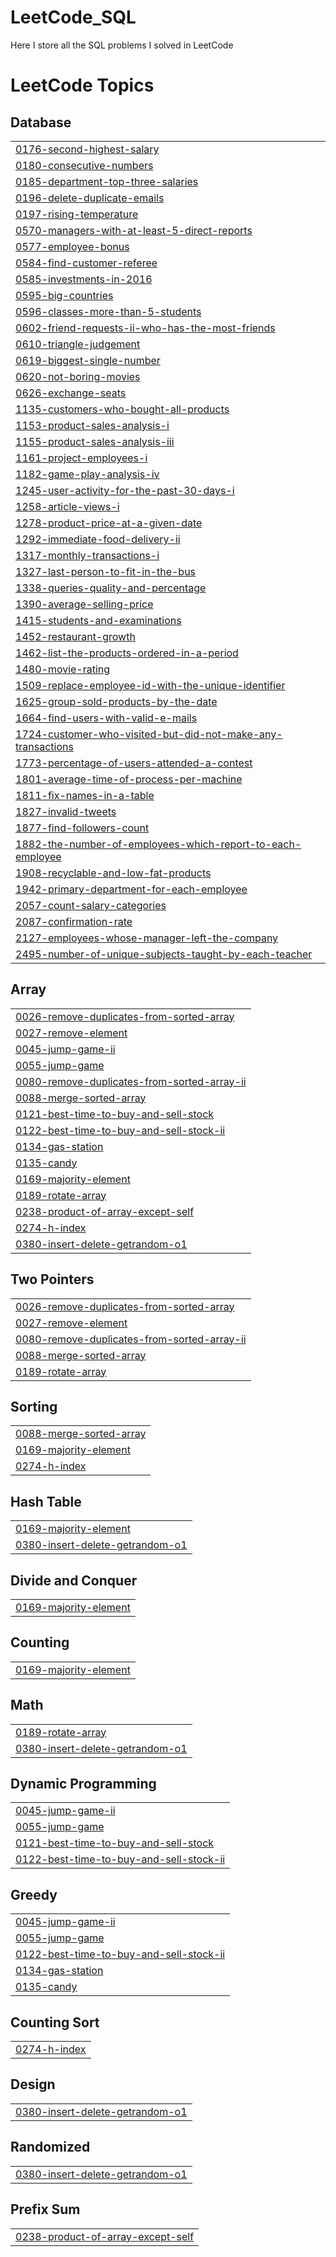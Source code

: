 # LeetCode_SQL
Here I store all the SQL problems I solved in LeetCode

<!---LeetCode Topics Start-->
# LeetCode Topics
## Database
|  |
| ------- |
| [0176-second-highest-salary](https://github.com/krishna2195/LeetCode_SQL/tree/master/0176-second-highest-salary) |
| [0180-consecutive-numbers](https://github.com/krishna2195/LeetCode_SQL/tree/master/0180-consecutive-numbers) |
| [0185-department-top-three-salaries](https://github.com/krishna2195/LeetCode_SQL/tree/master/0185-department-top-three-salaries) |
| [0196-delete-duplicate-emails](https://github.com/krishna2195/LeetCode_SQL/tree/master/0196-delete-duplicate-emails) |
| [0197-rising-temperature](https://github.com/krishna2195/LeetCode_SQL/tree/master/0197-rising-temperature) |
| [0570-managers-with-at-least-5-direct-reports](https://github.com/krishna2195/LeetCode_SQL/tree/master/0570-managers-with-at-least-5-direct-reports) |
| [0577-employee-bonus](https://github.com/krishna2195/LeetCode_SQL/tree/master/0577-employee-bonus) |
| [0584-find-customer-referee](https://github.com/krishna2195/LeetCode_SQL/tree/master/0584-find-customer-referee) |
| [0585-investments-in-2016](https://github.com/krishna2195/LeetCode_SQL/tree/master/0585-investments-in-2016) |
| [0595-big-countries](https://github.com/krishna2195/LeetCode_SQL/tree/master/0595-big-countries) |
| [0596-classes-more-than-5-students](https://github.com/krishna2195/LeetCode_SQL/tree/master/0596-classes-more-than-5-students) |
| [0602-friend-requests-ii-who-has-the-most-friends](https://github.com/krishna2195/LeetCode_SQL/tree/master/0602-friend-requests-ii-who-has-the-most-friends) |
| [0610-triangle-judgement](https://github.com/krishna2195/LeetCode_SQL/tree/master/0610-triangle-judgement) |
| [0619-biggest-single-number](https://github.com/krishna2195/LeetCode_SQL/tree/master/0619-biggest-single-number) |
| [0620-not-boring-movies](https://github.com/krishna2195/LeetCode_SQL/tree/master/0620-not-boring-movies) |
| [0626-exchange-seats](https://github.com/krishna2195/LeetCode_SQL/tree/master/0626-exchange-seats) |
| [1135-customers-who-bought-all-products](https://github.com/krishna2195/LeetCode_SQL/tree/master/1135-customers-who-bought-all-products) |
| [1153-product-sales-analysis-i](https://github.com/krishna2195/LeetCode_SQL/tree/master/1153-product-sales-analysis-i) |
| [1155-product-sales-analysis-iii](https://github.com/krishna2195/LeetCode_SQL/tree/master/1155-product-sales-analysis-iii) |
| [1161-project-employees-i](https://github.com/krishna2195/LeetCode_SQL/tree/master/1161-project-employees-i) |
| [1182-game-play-analysis-iv](https://github.com/krishna2195/LeetCode_SQL/tree/master/1182-game-play-analysis-iv) |
| [1245-user-activity-for-the-past-30-days-i](https://github.com/krishna2195/LeetCode_SQL/tree/master/1245-user-activity-for-the-past-30-days-i) |
| [1258-article-views-i](https://github.com/krishna2195/LeetCode_SQL/tree/master/1258-article-views-i) |
| [1278-product-price-at-a-given-date](https://github.com/krishna2195/LeetCode_SQL/tree/master/1278-product-price-at-a-given-date) |
| [1292-immediate-food-delivery-ii](https://github.com/krishna2195/LeetCode_SQL/tree/master/1292-immediate-food-delivery-ii) |
| [1317-monthly-transactions-i](https://github.com/krishna2195/LeetCode_SQL/tree/master/1317-monthly-transactions-i) |
| [1327-last-person-to-fit-in-the-bus](https://github.com/krishna2195/LeetCode_SQL/tree/master/1327-last-person-to-fit-in-the-bus) |
| [1338-queries-quality-and-percentage](https://github.com/krishna2195/LeetCode_SQL/tree/master/1338-queries-quality-and-percentage) |
| [1390-average-selling-price](https://github.com/krishna2195/LeetCode_SQL/tree/master/1390-average-selling-price) |
| [1415-students-and-examinations](https://github.com/krishna2195/LeetCode_SQL/tree/master/1415-students-and-examinations) |
| [1452-restaurant-growth](https://github.com/krishna2195/LeetCode_SQL/tree/master/1452-restaurant-growth) |
| [1462-list-the-products-ordered-in-a-period](https://github.com/krishna2195/LeetCode_SQL/tree/master/1462-list-the-products-ordered-in-a-period) |
| [1480-movie-rating](https://github.com/krishna2195/LeetCode_SQL/tree/master/1480-movie-rating) |
| [1509-replace-employee-id-with-the-unique-identifier](https://github.com/krishna2195/LeetCode_SQL/tree/master/1509-replace-employee-id-with-the-unique-identifier) |
| [1625-group-sold-products-by-the-date](https://github.com/krishna2195/LeetCode_SQL/tree/master/1625-group-sold-products-by-the-date) |
| [1664-find-users-with-valid-e-mails](https://github.com/krishna2195/LeetCode_SQL/tree/master/1664-find-users-with-valid-e-mails) |
| [1724-customer-who-visited-but-did-not-make-any-transactions](https://github.com/krishna2195/LeetCode_SQL/tree/master/1724-customer-who-visited-but-did-not-make-any-transactions) |
| [1773-percentage-of-users-attended-a-contest](https://github.com/krishna2195/LeetCode_SQL/tree/master/1773-percentage-of-users-attended-a-contest) |
| [1801-average-time-of-process-per-machine](https://github.com/krishna2195/LeetCode_SQL/tree/master/1801-average-time-of-process-per-machine) |
| [1811-fix-names-in-a-table](https://github.com/krishna2195/LeetCode_SQL/tree/master/1811-fix-names-in-a-table) |
| [1827-invalid-tweets](https://github.com/krishna2195/LeetCode_SQL/tree/master/1827-invalid-tweets) |
| [1877-find-followers-count](https://github.com/krishna2195/LeetCode_SQL/tree/master/1877-find-followers-count) |
| [1882-the-number-of-employees-which-report-to-each-employee](https://github.com/krishna2195/LeetCode_SQL/tree/master/1882-the-number-of-employees-which-report-to-each-employee) |
| [1908-recyclable-and-low-fat-products](https://github.com/krishna2195/LeetCode_SQL/tree/master/1908-recyclable-and-low-fat-products) |
| [1942-primary-department-for-each-employee](https://github.com/krishna2195/LeetCode_SQL/tree/master/1942-primary-department-for-each-employee) |
| [2057-count-salary-categories](https://github.com/krishna2195/LeetCode_SQL/tree/master/2057-count-salary-categories) |
| [2087-confirmation-rate](https://github.com/krishna2195/LeetCode_SQL/tree/master/2087-confirmation-rate) |
| [2127-employees-whose-manager-left-the-company](https://github.com/krishna2195/LeetCode_SQL/tree/master/2127-employees-whose-manager-left-the-company) |
| [2495-number-of-unique-subjects-taught-by-each-teacher](https://github.com/krishna2195/LeetCode_SQL/tree/master/2495-number-of-unique-subjects-taught-by-each-teacher) |
## Array
|  |
| ------- |
| [0026-remove-duplicates-from-sorted-array](https://github.com/krishna2195/LeetCode_SQL/tree/master/0026-remove-duplicates-from-sorted-array) |
| [0027-remove-element](https://github.com/krishna2195/LeetCode_SQL/tree/master/0027-remove-element) |
| [0045-jump-game-ii](https://github.com/krishna2195/LeetCode_SQL/tree/master/0045-jump-game-ii) |
| [0055-jump-game](https://github.com/krishna2195/LeetCode_SQL/tree/master/0055-jump-game) |
| [0080-remove-duplicates-from-sorted-array-ii](https://github.com/krishna2195/LeetCode_SQL/tree/master/0080-remove-duplicates-from-sorted-array-ii) |
| [0088-merge-sorted-array](https://github.com/krishna2195/LeetCode_SQL/tree/master/0088-merge-sorted-array) |
| [0121-best-time-to-buy-and-sell-stock](https://github.com/krishna2195/LeetCode_SQL/tree/master/0121-best-time-to-buy-and-sell-stock) |
| [0122-best-time-to-buy-and-sell-stock-ii](https://github.com/krishna2195/LeetCode_SQL/tree/master/0122-best-time-to-buy-and-sell-stock-ii) |
| [0134-gas-station](https://github.com/krishna2195/LeetCode_SQL/tree/master/0134-gas-station) |
| [0135-candy](https://github.com/krishna2195/LeetCode_SQL/tree/master/0135-candy) |
| [0169-majority-element](https://github.com/krishna2195/LeetCode_SQL/tree/master/0169-majority-element) |
| [0189-rotate-array](https://github.com/krishna2195/LeetCode_SQL/tree/master/0189-rotate-array) |
| [0238-product-of-array-except-self](https://github.com/krishna2195/LeetCode_SQL/tree/master/0238-product-of-array-except-self) |
| [0274-h-index](https://github.com/krishna2195/LeetCode_SQL/tree/master/0274-h-index) |
| [0380-insert-delete-getrandom-o1](https://github.com/krishna2195/LeetCode_SQL/tree/master/0380-insert-delete-getrandom-o1) |
## Two Pointers
|  |
| ------- |
| [0026-remove-duplicates-from-sorted-array](https://github.com/krishna2195/LeetCode_SQL/tree/master/0026-remove-duplicates-from-sorted-array) |
| [0027-remove-element](https://github.com/krishna2195/LeetCode_SQL/tree/master/0027-remove-element) |
| [0080-remove-duplicates-from-sorted-array-ii](https://github.com/krishna2195/LeetCode_SQL/tree/master/0080-remove-duplicates-from-sorted-array-ii) |
| [0088-merge-sorted-array](https://github.com/krishna2195/LeetCode_SQL/tree/master/0088-merge-sorted-array) |
| [0189-rotate-array](https://github.com/krishna2195/LeetCode_SQL/tree/master/0189-rotate-array) |
## Sorting
|  |
| ------- |
| [0088-merge-sorted-array](https://github.com/krishna2195/LeetCode_SQL/tree/master/0088-merge-sorted-array) |
| [0169-majority-element](https://github.com/krishna2195/LeetCode_SQL/tree/master/0169-majority-element) |
| [0274-h-index](https://github.com/krishna2195/LeetCode_SQL/tree/master/0274-h-index) |
## Hash Table
|  |
| ------- |
| [0169-majority-element](https://github.com/krishna2195/LeetCode_SQL/tree/master/0169-majority-element) |
| [0380-insert-delete-getrandom-o1](https://github.com/krishna2195/LeetCode_SQL/tree/master/0380-insert-delete-getrandom-o1) |
## Divide and Conquer
|  |
| ------- |
| [0169-majority-element](https://github.com/krishna2195/LeetCode_SQL/tree/master/0169-majority-element) |
## Counting
|  |
| ------- |
| [0169-majority-element](https://github.com/krishna2195/LeetCode_SQL/tree/master/0169-majority-element) |
## Math
|  |
| ------- |
| [0189-rotate-array](https://github.com/krishna2195/LeetCode_SQL/tree/master/0189-rotate-array) |
| [0380-insert-delete-getrandom-o1](https://github.com/krishna2195/LeetCode_SQL/tree/master/0380-insert-delete-getrandom-o1) |
## Dynamic Programming
|  |
| ------- |
| [0045-jump-game-ii](https://github.com/krishna2195/LeetCode_SQL/tree/master/0045-jump-game-ii) |
| [0055-jump-game](https://github.com/krishna2195/LeetCode_SQL/tree/master/0055-jump-game) |
| [0121-best-time-to-buy-and-sell-stock](https://github.com/krishna2195/LeetCode_SQL/tree/master/0121-best-time-to-buy-and-sell-stock) |
| [0122-best-time-to-buy-and-sell-stock-ii](https://github.com/krishna2195/LeetCode_SQL/tree/master/0122-best-time-to-buy-and-sell-stock-ii) |
## Greedy
|  |
| ------- |
| [0045-jump-game-ii](https://github.com/krishna2195/LeetCode_SQL/tree/master/0045-jump-game-ii) |
| [0055-jump-game](https://github.com/krishna2195/LeetCode_SQL/tree/master/0055-jump-game) |
| [0122-best-time-to-buy-and-sell-stock-ii](https://github.com/krishna2195/LeetCode_SQL/tree/master/0122-best-time-to-buy-and-sell-stock-ii) |
| [0134-gas-station](https://github.com/krishna2195/LeetCode_SQL/tree/master/0134-gas-station) |
| [0135-candy](https://github.com/krishna2195/LeetCode_SQL/tree/master/0135-candy) |
## Counting Sort
|  |
| ------- |
| [0274-h-index](https://github.com/krishna2195/LeetCode_SQL/tree/master/0274-h-index) |
## Design
|  |
| ------- |
| [0380-insert-delete-getrandom-o1](https://github.com/krishna2195/LeetCode_SQL/tree/master/0380-insert-delete-getrandom-o1) |
## Randomized
|  |
| ------- |
| [0380-insert-delete-getrandom-o1](https://github.com/krishna2195/LeetCode_SQL/tree/master/0380-insert-delete-getrandom-o1) |
## Prefix Sum
|  |
| ------- |
| [0238-product-of-array-except-self](https://github.com/krishna2195/LeetCode_SQL/tree/master/0238-product-of-array-except-self) |
<!---LeetCode Topics End-->